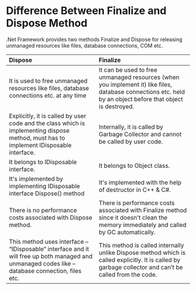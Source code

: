 # Difference Between Finalize and Dispose Method

.Net Framework provides two methods Finalize and Dispose for releasing unmanaged resources like files, database connections, COM etc.

| Dispose | Finalize |
| :--- | :--- |
| It is used to free unmanaged resources like files, database  connections etc. at any time | It can be used to free unmanaged resources \(when you         implement it\) like files, database connections etc. held by   an  object before that object is destroyed. |
| Explicitly, it is called by user code and the class which is       implementing dispose method, must has to implement        IDisposable interface. | Internally, it is called by Garbage Collector and cannot be      called by user code. |
| It belongs to IDisposable interface. | It belongs to Object class. |
| It's implemented by implementing IDisposable interface      Dispose\(\) method | It's implemented with the help of destructor in C++ & C\#. |
| There is no performance costs associated with Dispose     method. | There is performance costs associated with Finalize method since it doesn't clean the memory immediately and called by GC automatically. |
| This method uses interface – “IDisposable” interface and it will free up both managed and unmanaged codes like – database connection, files etc. | This method is called internally unlike Dispose method which is called explicitly. It is called by garbage collector and can’t be called from the code. |

